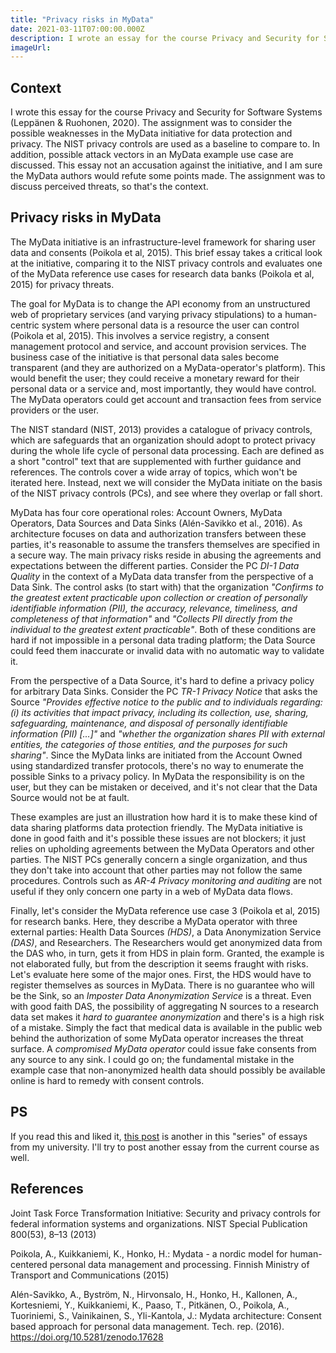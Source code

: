 ```yaml
---
title: "Privacy risks in MyData"
date: 2021-03-11T07:00:00.000Z
description: I wrote an essay for the course Privacy and Security for Software Systems (Leppänen & Ruohonen, 2020)
imageUrl:
---
```

## Context

I wrote this essay for the course Privacy and Security for Software Systems (Leppänen & Ruohonen, 2020). The assignment was to consider the possible weaknesses in the MyData initiative for data protection and privacy. The NIST privacy controls are used as a baseline to compare to. In addition, possible attack vectors in an MyData example use case are discussed. This essay not an accusation against the initiative, and I am sure the MyData authors would refute some points made. The assignment was to discuss perceived threats, so that's the context.

## Privacy risks in MyData

The MyData initiative is an infrastructure-level framework for sharing user data and consents (Poikola et al, 2015). This brief essay takes a critical look at the initiative, comparing it to the NIST privacy controls and evaluates one of the MyData reference use cases for research data banks (Poikola et al, 2015) for privacy threats.

The goal for MyData is to change the API economy from an unstructured web of proprietary services (and varying privacy stipulations) to a human-centric system where personal data is a resource the user can control (Poikola et al, 2015). This involves a service registry, a consent management protocol and service, and account provision services. The business case of the initiative is that personal data sales become transparent (and they are authorized on a MyData-operator's platform). This would benefit the user; they could receive a monetary reward for their personal data or a service and, most importantly, they would have control. The MyData operators could get account and transaction fees from service providers or the user.

The NIST standard (NIST, 2013) provides a catalogue of privacy controls, which are safeguards that an organization should adopt to protect privacy during the whole life cycle of personal data processing. Each are defined as a short "control" text that are supplemented with further guidance and references. The controls cover a wide array of topics, which won't be iterated here. Instead, next we will consider the MyData initiate on the basis of the NIST privacy controls (PCs), and see where they overlap or fall short.

MyData has four core operational roles: Account Owners, MyData Operators, Data Sources and Data Sinks (Alén-Savikko et al., 2016). As architecture focuses on data and authorization transfers between these parties, it's reasonable to assume the transfers themselves are specified in a secure way. The main privacy risks reside in abusing the agreements and expectations between the different parties. Consider the PC _DI-1 Data Quality_ in the context of a MyData data transfer from the perspective of a Data Sink. The control asks (to start with) that the organization _"Confirms to the greatest extent practicable upon collection or creation of personally identifiable information (PII), the accuracy, relevance, timeliness, and completeness of that information"_ and _"Collects PII directly from the individual to the greatest extent practicable"_. Both of these conditions are hard if not impossible in a personal data trading platform; the Data Source could feed them inaccurate or invalid data with no automatic way to validate it.

From the perspective of a Data Source, it's hard to define a privacy policy for arbitrary Data Sinks. Consider the PC _TR-1 Privacy Notice_ that asks the Source _"Provides effective notice to the public and to individuals regarding: (i) its activities that impact privacy, including its collection, use, sharing, safeguarding, maintenance, and disposal of personally identifiable information (PII) [...]"_ and _"whether the organization shares
PII with external entities, the categories of those entities, and the purposes for such sharing"_. Since the MyData links are initiated from the Account Owned using standardized transfer protocols, there's no way to enumerate the possible Sinks to a privacy policy. In MyData the responsibility is on the user, but they can be mistaken or deceived, and it's not clear that the Data Source would not be at fault.

These examples are just an illustration how hard it is to make these kind of data sharing platforms data protection friendly. The MyData initiative is done in good faith and it's possible these issues are not blockers; it just relies on upholding agreements between the MyData Operators and other parties. The NIST PCs generally concern a single organization, and thus they don't take into account that other parties may not follow the same procedures. Controls such as _AR-4 Privacy monitoring and auditing_ are not useful if they only concern one party in a web of MyData data flows.

Finally, let's consider the MyData reference use case 3 (Poikola et al, 2015) for research banks. Here, they describe a MyData operator with three external parties: Health Data Sources _(HDS)_, a Data Anonymization Service _(DAS)_, and Researchers. The Researchers would get anonymized data from the DAS who, in turn, gets it from HDS in plain form. Granted, the example is not elaborated fully, but from the description it seems fraught with risks. Let's evaluate here some of the major ones. First, the HDS would have to register themselves as sources in MyData. There is no guarantee who will be the Sink, so an _Imposter Data Anonymization Service_ is a threat. Even with good faith DAS, the possibility of aggregating N sources to a research data set makes it _hard to guarantee anonymization_ and there's is a high risk of a mistake. Simply the fact that medical data is available in the public web behind the authorization of some MyData operator increases the threat surface. A _compromised MyData operator_ could issue fake consents from any source to any sink. I could go on; the fundamental mistake in the example case that non-anonymized health data should possibly be available online is hard to remedy with consent controls.

## PS

If you read this and liked it, [this post](/post/20200604/) is another in this "series" of essays from my university. I'll try to post another essay from the current course as well.

## References

Joint Task Force Transformation Initiative: Security  and  privacy  controls  for  federal  information systems and organizations. NIST Special Publication 800(53), 8–13 (2013)

Poikola, A., Kuikkaniemi, K., Honko, H.: Mydata - a nordic model for human-centered personal data management and processing. Finnish Ministry of Transport and Communications (2015)

Alén-Savikko, A., Byström, N., Hirvonsalo, H., Honko, H., Kallonen, A., Kortesniemi, Y., Kuikkaniemi, K., Paaso, T., Pitkänen, O.,   Poikola, A., Tuoriniemi, S., Vainikainen, S., Yli-Kantola, J.: Mydata architecture: Consent based approach for personal data management. Tech. rep. (2016). https://doi.org/10.5281/zenodo.17628
